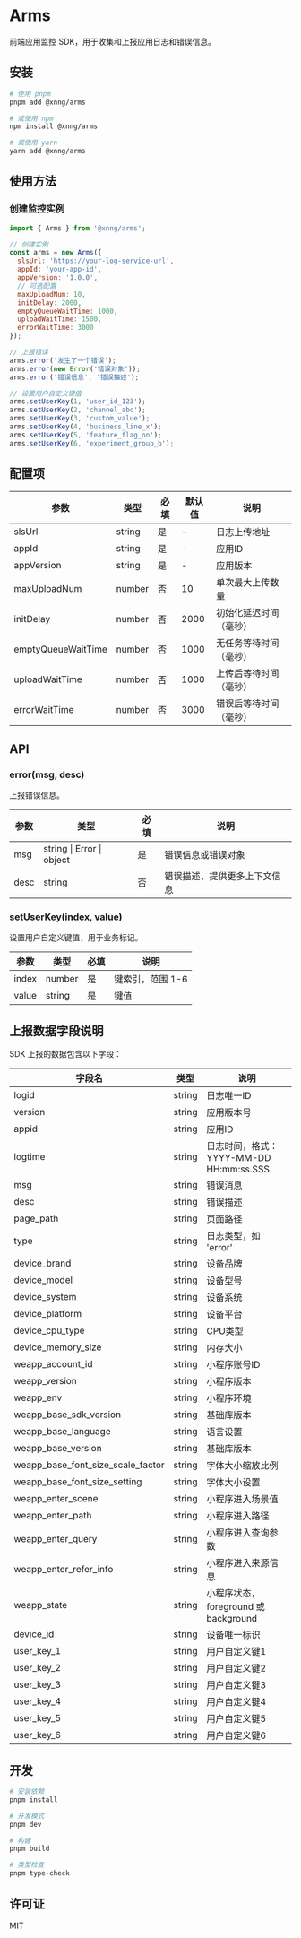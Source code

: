 # Arms

前端应用监控 SDK，用于收集和上报应用日志和错误信息。

## 安装

```bash
# 使用 pnpm
pnpm add @xnng/arms

# 或使用 npm
npm install @xnng/arms

# 或使用 yarn
yarn add @xnng/arms
```

## 使用方法

### 创建监控实例

```javascript
import { Arms } from '@xnng/arms';

// 创建实例
const arms = new Arms({
  slsUrl: 'https://your-log-service-url',
  appId: 'your-app-id',
  appVersion: '1.0.0',
  // 可选配置
  maxUploadNum: 10,
  initDelay: 2000,
  emptyQueueWaitTime: 1000,
  uploadWaitTime: 1500,
  errorWaitTime: 3000
});

// 上报错误
arms.error('发生了一个错误');
arms.error(new Error('错误对象'));
arms.error('错误信息', '错误描述');

// 设置用户自定义键值
arms.setUserKey(1, 'user_id_123');
arms.setUserKey(2, 'channel_abc');
arms.setUserKey(3, 'custom_value');
arms.setUserKey(4, 'business_line_x');
arms.setUserKey(5, 'feature_flag_on');
arms.setUserKey(6, 'experiment_group_b');
```

## 配置项

| 参数 | 类型 | 必填 | 默认值 | 说明 |
| --- | --- | --- | --- | --- |
| slsUrl | string | 是 | - | 日志上传地址 |
| appId | string | 是 | - | 应用ID |
| appVersion | string | 是 | - | 应用版本 |
| maxUploadNum | number | 否 | 10 | 单次最大上传数量 |
| initDelay | number | 否 | 2000 | 初始化延迟时间（毫秒） |
| emptyQueueWaitTime | number | 否 | 1000 | 无任务等待时间（毫秒） |
| uploadWaitTime | number | 否 | 1000 | 上传后等待时间（毫秒） |
| errorWaitTime | number | 否 | 3000 | 错误后等待时间（毫秒） |

## API

### error(msg, desc)

上报错误信息。

| 参数 | 类型 | 必填 | 说明 |
| --- | --- | --- | --- |
| msg | string \| Error \| object | 是 | 错误信息或错误对象 |
| desc | string | 否 | 错误描述，提供更多上下文信息 |

### setUserKey(index, value)

设置用户自定义键值，用于业务标记。

| 参数 | 类型 | 必填 | 说明 |
| --- | --- | --- | --- |
| index | number | 是 | 键索引，范围 1-6 |
| value | string | 是 | 键值 |

## 上报数据字段说明

SDK 上报的数据包含以下字段：

| 字段名 | 类型 | 说明 |
| --- | --- | --- |
| logid | string | 日志唯一ID |
| version | string | 应用版本号 |
| appid | string | 应用ID |
| logtime | string | 日志时间，格式：YYYY-MM-DD HH:mm:ss.SSS |
| msg | string | 错误消息 |
| desc | string | 错误描述 |
| page_path | string | 页面路径 |
| type | string | 日志类型，如 'error' |
| device_brand | string | 设备品牌 |
| device_model | string | 设备型号 |
| device_system | string | 设备系统 |
| device_platform | string | 设备平台 |
| device_cpu_type | string | CPU类型 |
| device_memory_size | string | 内存大小 |
| weapp_account_id | string | 小程序账号ID |
| weapp_version | string | 小程序版本 |
| weapp_env | string | 小程序环境 |
| weapp_base_sdk_version | string | 基础库版本 |
| weapp_base_language | string | 语言设置 |
| weapp_base_version | string | 基础库版本 |
| weapp_base_font_size_scale_factor | string | 字体大小缩放比例 |
| weapp_base_font_size_setting | string | 字体大小设置 |
| weapp_enter_scene | string | 小程序进入场景值 |
| weapp_enter_path | string | 小程序进入路径 |
| weapp_enter_query | string | 小程序进入查询参数 |
| weapp_enter_refer_info | string | 小程序进入来源信息 |
| weapp_state | string | 小程序状态，foreground 或 background |
| device_id | string | 设备唯一标识 |
| user_key_1 | string | 用户自定义键1 |
| user_key_2 | string | 用户自定义键2 |
| user_key_3 | string | 用户自定义键3 |
| user_key_4 | string | 用户自定义键4 |
| user_key_5 | string | 用户自定义键5 |
| user_key_6 | string | 用户自定义键6 |

## 开发

```bash
# 安装依赖
pnpm install

# 开发模式
pnpm dev

# 构建
pnpm build

# 类型检查
pnpm type-check
```

## 许可证

MIT
